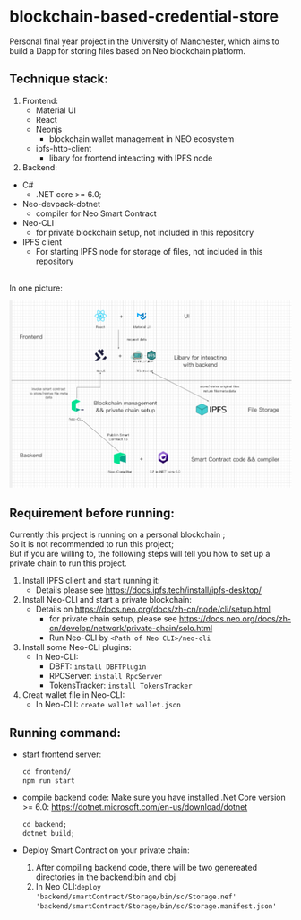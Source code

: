 # blockchain-based-credential-store
Personal final year project in the University of Manchester, which aims to build a Dapp for storing files based on Neo blockchain platform.

## Technique stack:
1. Frontend:
     - Material UI
     - React
     - Neonjs
        - blockchain wallet management in NEO ecosystem
     - ipfs-http-client
        - libary for frontend inteacting with IPFS node
2. Backend:
  - C# 
    - .NET core >= 6.0;
  - Neo-devpack-dotnet
    - compiler for Neo Smart Contract
  - Neo-CLI 
    - for private blockchain setup, not included in this repository
  - IPFS client 
    - For starting IPFS node for storage of files, not included in this repository

<br/>
In one picture:

![In one picture](Architecture.png)

## Requirement before running:
Currently this project is running on a personal blockchain ;<br/>
So it is not recommended to run this project;<br/>
But if you are willing to, the following steps will tell you how to set up a private chain to run this project. 
1. Install IPFS client and start running it:
   - Details please see https://docs.ipfs.tech/install/ipfs-desktop/
2. Install Neo-CLI and start a private blockchain:
   - Details on https://docs.neo.org/docs/zh-cn/node/cli/setup.html
     - for private chain setup, please see https://docs.neo.org/docs/zh-cn/develop/network/private-chain/solo.html
     - Run Neo-CLI by `<Path of Neo CLI>/neo-cli`
3. Install some Neo-CLI plugins:
   - In Neo-CLI:
     - DBFT: `install DBFTPlugin`
     - RPCServer: `install RpcServer`
     - TokensTracker: `install TokensTracker`
4. Creat wallet file in Neo-CLI:
    - In Neo-CLI:
    `create wallet wallet.json`

## Running command:
- start frontend server:
    ```
    cd frontend/
    npm run start
    ```
- compile backend code:
Make sure you have installed .Net Core version >= 6.0: https://dotnet.microsoft.com/en-us/download/dotnet
    ```
    cd backend;
    dotnet build;
    ```

- Deploy Smart Contract on your private chain:
    1. After compiling backend code, there will be two genereated directories in the backend:bin and obj 
    2. In Neo CLI:`deploy 'backend/smartContract/Storage/bin/sc/Storage.nef' 'backend/smartContract/Storage/bin/sc/Storage.manifest.json'`
